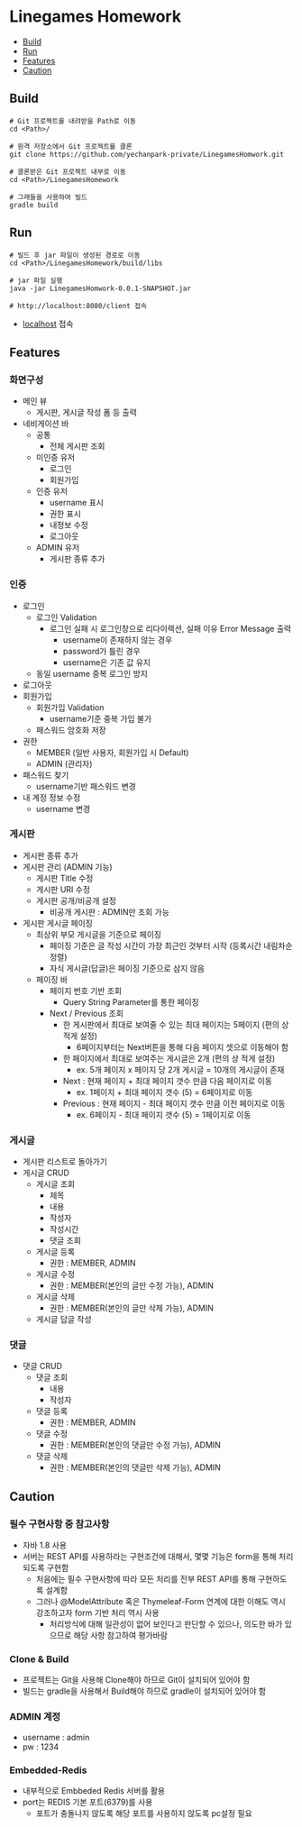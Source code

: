  # Linegames Homework
 * [Build](#build)
 * [Run](#run)
 * [Features](#features)
 * [Caution](#caution)
 
 ## Build
 ```
# Git 프로젝트를 내려받을 Path로 이동
cd <Path>/

# 원격 저장소에서 Git 프로젝트를 클론
git clone https://github.com/yechanpark-private/LinegamesHomwork.git

# 클론받은 Git 프로젝트 내부로 이동
cd <Path>/LinegamesHomework

# 그래들을 사용하여 빌드
gradle build
```

## Run
```
# 빌드 후 jar 파일이 생성된 경로로 이동  
cd <Path>/LinegamesHomework/build/libs

# jar 파일 실행
java -jar LinegamesHomwork-0.0.1-SNAPSHOT.jar

# http://localhost:8080/client 접속
 ```
 - [localhost](http://localhost:8080/client) 접속
  
  
 ## Features
 ### 화면구성
  - 메인 뷰
    - 게시판, 게시글 작성 폼 등 출력
  - 네비게이션 바
    - 공통
      - 전체 게시판 조회
    - 미인증 유저
      - 로그인
      - 회원가입
    - 인증 유저
      - username 표시
      - 권한 표시
      - 내정보 수정
      - 로그아웃
    - ADMIN 유저
      - 게시판 종류 추가
  
 ### 인증
  - 로그인
    - 로그인 Validation
       - 로그인 실패 시 로그인창으로 리다이렉션, 실패 이유 Error Message 출력
         - username이 존재하지 않는 경우
         - password가 틀린 경우
         - username은 기존 값 유지
    - 동일 username 중복 로그인 방지
  - 로그아웃
  - 회원가입
    - 회원가입 Validation
       - username기준 중복 가입 불가
    - 패스워드 암호화 저장
  - 권한
    - MEMBER (일반 사용자, 회원가입 시 Default)
    - ADMIN (관리자)
  - 패스워드 찾기
    - username기반 패스워드 변경
  - 내 계정 정보 수정
    - username 변경
  
 ### 게시판
  - 게시판 종류 추가
  - 게시판 관리 (ADMIN 기능)  
    - 게시판 Title 수정
    - 게시판 URI 수정
    - 게시판 공개/비공개 설정
      - 비공개 게시판 : ADMIN만 조회 가능
  - 게시판 게시글 페이징
    - 최상위 부모 게시글을 기준으로 페이징
      - 페이징 기준은 글 작성 시간이 가장 최근인 것부터 시작 (등록시간 내림차순 정렬)
      - 자식 게시글(답글)은 페이징 기준으로 삼지 않음
    - 페이징 바
      - 페이지 번호 기반 조회
        - Query String Parameter를 통한 페이징
      - Next / Previous 조회
        - 한 게시판에서 최대로 보여줄 수 있는 최대 페이지는 5페이지 (편의 상 적게 설정)
          - 6페이지부터는 Next버튼을 통해 다음 페이지 셋으로 이동해야 함
        - 한 페이지에서 최대로 보여주는 게시글은 2개 (편의 상 적게 설정)
          - ex. 5개 페이지 x 페이지 당 2개 게시글 = 10개의 게시글이 존재
        - Next : 현재 페이지 + 최대 페이지 갯수 만큼 다음 페이지로 이동
          - ex. 1페이지 + 최대 페이지 갯수 (5) = 6페이지로 이동
        - Previous : 현재 페이지 - 최대 페이지 갯수 만큼 이전 페이지로 이동
          - ex. 6페이지 - 최대 페이지 갯수 (5) = 1페이지로 이동
          
 ### 게시글
  - 게시판 리스트로 돌아가기
  - 게시글 CRUD
    - 게시글 조회
      - 제목
      - 내용
      - 작성자
      - 작성시간
      - 댓글 조회
    - 게시글 등록
      - 권한 : MEMBER, ADMIN
    - 게시글 수정
      - 권한 : MEMBER(본인의 글만 수정 가능), ADMIN
    - 게시글 삭제
      - 권한 : MEMBER(본인의 글만 삭제 가능), ADMIN
    - 게시글 답글 작성
    
 ### 댓글
  - 댓글 CRUD
    - 댓글 조회
      - 내용
      - 작성자
    - 댓글 등록
      - 권한 : MEMBER, ADMIN
    - 댓글 수정
      - 권한 : MEMBER(본인의 댓글만 수정 가능), ADMIN
    - 댓글 삭제
      - 권한 : MEMBER(본인의 댓글만 삭제 가능), ADMIN
    
 ## Caution
 ### 필수 구현사항 중 참고사항
  - 자바 1.8 사용
  - 서버는 REST API를 사용하라는 구현조건에 대해서, 몇몇 기능은 form을 통해 처리되도록 구현함
    - 처음에는 필수 구현사항에 따라 모든 처리를 전부 REST API를 통해 구현하도록 설계함
    - 그러나 @ModelAttribute 혹은 Thymeleaf-Form 연계에 대한 이해도 역시 강조하고자 form 기반 처리 역시 사용
      - 처리방식에 대해 일관성이 없어 보인다고 판단할 수 있으나, 의도한 바가 있으므로 해당 사항 참고하여 평가바람
  
 ### Clone & Build
  - 프로젝트는 Git을 사용해 Clone해야 하므로 Git이 설치되어 있어야 함
  - 빌드는 gradle을 사용해서 Build해야 하므로 gradle이 설치되어 있어야 함
  
 ### ADMIN 계정
  - username : admin
  - pw : 1234
    
 ### Embedded-Redis
  - 내부적으로 Embbeded Redis 서버를 활용
  - port는 REDIS 기본 포트(6379)를 사용
    - 포트가 충돌나지 않도록 해당 포트를 사용하지 않도록 pc설정 필요 